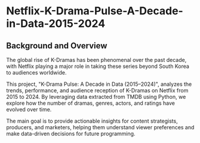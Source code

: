 # Netflix-K-Drama-Pulse-A-Decade-in-Data-2015-2024

## Background and Overview
The global rise of K-Dramas has been phenomenal over the past decade, with Netflix playing a major role in taking these series beyond South Korea to audiences worldwide.

This project, "K-Drama Pulse: A Decade in Data (2015–2024)", analyzes the trends, performance, and audience reception of K-Dramas on Netflix from 2015 to 2024. By leveraging data extracted from TMDB using Python, we explore how the number of dramas, genres, actors, and ratings have evolved over time.

The main goal is to provide actionable insights for content strategists, producers, and marketers, helping them understand viewer preferences and make data-driven decisions for future programming.
